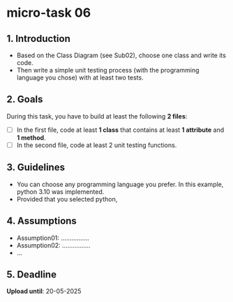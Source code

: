 # micro-task 06
## 1. Introduction
* Based on the Class Diagram (see Sub02), choose one class and write its code. 
* Then write a simple unit testing process (with the programming language you chose) with at least two tests.

## 2. Goals
During this task, you have to build at least the following **2 files**:
- [ ] In the first file, code at least **1 class** that contains at least **1 attribute** and **1 method**.
- [ ] In the second file, code at least 2 unit testing functions.

## 3. Guidelines
* You can choose any programming language you prefer. In this example, python 3.10 was implemented.
* Provided that you selected python, 


## 4. Assumptions
* Assumption01: ................
* Assumption02: ................
* ...

## 5. Deadline
**Upload until**: 20-05-2025
